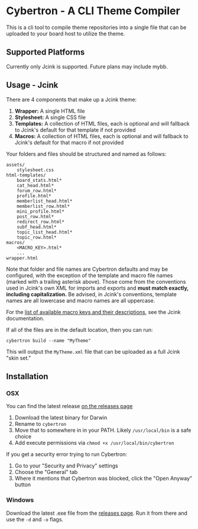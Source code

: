 # Cybertron - A CLI Theme Compiler

This is a cli tool to compile theme repositories into a single file that can be uploaded to your board host to utilize the theme.

## Supported Platforms

Currently only Jcink is supported. Future plans may include mybb.

## Usage - Jcink

There are 4 components that make up a Jcink theme:

1. **Wrapper:** A single HTML file
1. **Stylesheet:** A single CSS file
1. **Templates:** A collection of HTML files, each is optional and will fallback to Jcink's default for that template if not provided
1. **Macros:** A collection of HTML files, each is optional and will fallback to Jcink's default for that macro if not provided

Your folders and files should be structured and named as follows:

```
assets/
    stylesheet.css
html-templates/
    board_stats.html*
    cat_head.html*
    forum_row.html*
    profile.html*
    memberlist_head.html*
    memberlist_row.html*
    mini_profile.html*
    post_row.html*
    redirect_row.html*
    subf_head.html*
    topic_list_head.html*
    topic_row.html*
macros/
    <MACRO_KEY>.html*
    ...
wrapper.html
```

Note that folder and file names are Cybertron defaults and may be configured, with the exception of the template and macro file names (marked with a trailing asterisk above). Those come from the conventions used in Jcink's own XML for imports and exports and **must match exactly, including capitalization.** Be advised, in Jcink's conventions, template names are all lowercase and macro names are all uppercase.

For the [list of available macro keys and their descriptions](https://jcink.com/main/wiki/jfb-skinning-macros), see the Jcink documentation.

If all of the files are in the default location, then you can run:

```
cybertron build --name "MyTheme"
```

This will output the `MyTheme.xml` file that can be uploaded as a full Jcink "skin set."


## Installation

### OSX

You can find the latest release [on the releases page](https://github.com/rp-magrathea/cybertron/releases/latest)

1. Download the latest binary for Darwin
1. Rename to `cybertron`
1. Move that to somewhere in in your PATH. Likely `/usr/local/bin` is a safe choice
1. Add execute permissions via `chmod +x /usr/local/bin/cybertron`

If you get a security error trying to run Cybertron:

1. Go to your "Security and Privacy" settings
1. Choose the "General" tab
1. Where it mentions that Cybertron was blocked, click the "Open Anyway" button

### Windows

Download the latest .exe file from the [releases page](https://github.com/rp-magrathea/cybertron/releases/latest). Run it from there and use the `-d` and `-o` flags.

